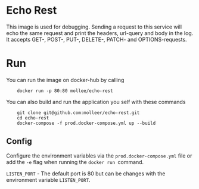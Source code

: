 # Echo Rest

This image is used for debugging. Sending a request to this service will echo the same request and print the headers, url-query and body in the log. <br/>
It accepts GET-, POST-, PUT-, DELETE-, PATCH- and OPTIONS-requests.

# Run
You can run the image on docker-hub by calling <br>
```
    docker run -p 80:80 mollee/echo-rest
```
You can also build and run the application you self with these commands <br>
```
    git clone git@github.com:molleer/echo-rest.git
    cd echo-rest
    docker-compose -f prod.docker-compose.yml up --build
```

## Config
Configure the environment variables via the ```prod.docker-compose.yml``` file or add the ```-e``` flag when running the ```docker run ```command. <br>

```LISTEN_PORT``` - The default port is 80 but can be changes with the environment variable ```LISTEN_PORT```.